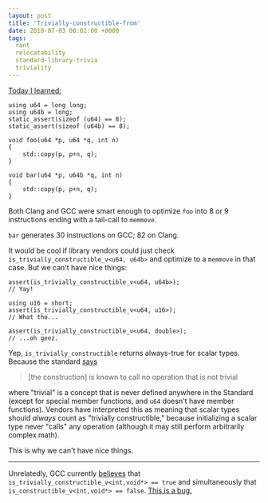 ```yaml
---
layout: post
title: 'Trivially-constructible-from'
date: 2018-07-03 00:01:00 +0000
tags:
  rant
  relocatability
  standard-library-trivia
  triviality
---
```


[Today I learned:](https://godbolt.org/g/ZWGL9e)

    using u64 = long long;
    using u64b = long;
    static_assert(sizeof (u64) == 8);
    static_assert(sizeof (u64b) == 8);

    void foo(u64 *p, u64 *q, int n)
    {
        std::copy(p, p+n, q);
    }

    void bar(u64 *p, u64b *q, int n)
    {
        std::copy(p, p+n, q);
    }

Both Clang and GCC were smart enough to optimize `foo`
into 8 or 9 instructions ending with a tail-call to `memmove`.

`bar` generates 30 instructions on GCC; 82 on Clang.

It would be cool if library vendors could just check
`is_trivially_constructible_v<u64, u64b>` and optimize to
a `memmove` in that case. But we can't have nice things:

    assert(is_trivially_constructible_v<u64, u64b>);
    // Yay!

    using u16 = short;
    assert(is_trivially_constructible_v<u64, u16>);
    // What the...

    assert(is_trivially_constructible_v<u64, double>);
    // ...oh geez.

Yep, `is_trivially_constructible` returns always-true
for scalar types. Because the standard [says](http://eel.is/c++draft/meta.unary.prop)

> [the construction] is known to call no operation that is not trivial

where "trivial" is a concept that is never defined anywhere in the Standard
(except for special member functions, and `u64` doesn't have member functions).
Vendors have interpreted this as meaning that scalar types should *always*
count as "trivially constructible," because initializing a scalar type never
"calls" any operation (although it may still perform arbitrarily complex math).

This is why we can't have nice things.

----

Unrelatedly, GCC currently [believes](https://godbolt.org/g/SfcQiC)
that `is_trivially_constructible_v<int,void*> == true` and simultaneously
that `is_constructible_v<int,void*> == false`.
[This is a bug.](https://gcc.gnu.org/bugzilla/show_bug.cgi?id=86398)
